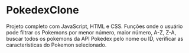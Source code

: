 # PokedexClone
Projeto completo com JavaScript, HTML e CSS.
Funções onde o usuário pode filtrar os Pokemons por menor número, maior número, A-Z, Z-A, buscar todos os pokemons da API Pokedex pelo nome ou ID, verificar as caracteristicas do Pokemon selecionado. 

